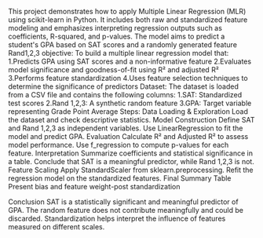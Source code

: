This project demonstrates how to apply Multiple Linear Regression (MLR) using scikit-learn in Python. 
It includes both raw and standardized feature modeling and emphasizes interpreting regression outputs such as coefficients, R-squared, and p-values.
The model aims to predict a student's GPA based on SAT scores and a randomly generated feature Rand1,2,3
objective:
To build a multiple linear regression model that:
          1.Predicts GPA using SAT scores and a non-informative feature
          2.Evaluates model significance and goodness-of-fit using R² and adjusted R²
          3.Performs feature standardization
          4.Uses feature selection techniques to determine the significance of predictors
Dataset:
The dataset is loaded from a CSV file and contains the following columns:
          1.SAT: Standardized test scores
          2.Rand 1,2,3: A synthetic random feature
          3.GPA: Target variable representing Grade Point Average
Steps:
Data Loading & Exploration
     Load the dataset and check descriptive statistics.
Model Construction
     Define SAT and Rand 1,2,3 as independent variables.
     Use LinearRegression to fit the model and predict GPA.
Evaluation
     Calculate R² and Adjusted R² to assess model performance.
     Use f_regression to compute p-values for each feature.
Interpretation
     Summarize coefficients and statistical significance in a table.
     Conclude that SAT is a meaningful predictor, while Rand 1,2,3 is not.
Feature Scaling
     Apply StandardScaler from sklearn.preprocessing.
     Refit the regression model on the standardized features.
Final Summary Table
     Present bias and feature weight-post standardization

Conclusion
SAT is a statistically significant and meaningful predictor of GPA.
The random feature does not contribute meaningfully and could be discarded.
Standardization helps interpret the influence of features measured on different scales.
